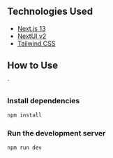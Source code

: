 ## Technologies Used

- [Next.js 13](https://nextjs.org/docs/getting-started)
- [NextUI v2](https://nextui.org/)
- [Tailwind CSS](https://tailwindcss.com/)


## How to Use

`
### Install dependencies

```bash
npm install
```

### Run the development server

```bash
npm run dev
```
